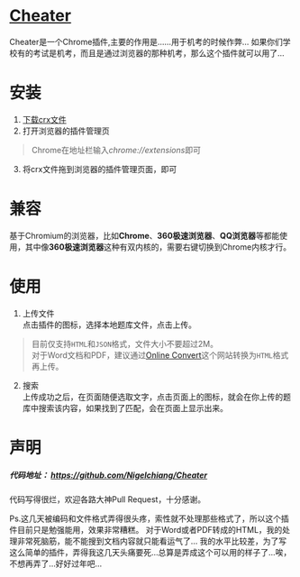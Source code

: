 # [Cheater](https://github.com/Nigelchiang/Cheater)
Cheater是一个Chrome插件,主要的作用是……用于机考的时候作弊…  如果你们学校有的考试是机考，而且是通过浏览器的那种机考，那么这个插件就可以用了…

# 安装
1. [下载crx文件](http://5.nigel.top/Cheater.crx)
2. 打开浏览器的插件管理页
 > Chrome在地址栏输入*chrome://extensions*即可
 
3. 将crx文件拖到浏览器的插件管理页面，即可

# 兼容
基于Chromium的浏览器，比如**Chrome**、**360极速浏览器**、**QQ浏览器**等都能使用，其中像**360极速浏览器**这种有双内核的，需要右键切换到Chrome内核才行。

# 使用
1. 上传文件  
点击插件的图标，选择本地题库文件，点击上传。
 
 > 目前仅支持`HTML`和`JSON`格式，文件大小不要超过2M。  
 > 对于Word文档和PDF，建议通过[Online Convert](http://www.online-convert.com)这个网站转换为`HTML`格式再上传。

2. 搜索  
上传成功之后，在页面随便选取文字，点击页面上的图标，就会在你上传的题库中搜索该内容，如果找到了匹配，会在页面上显示出来。

# 声明
##### 代码地址： **https://github.com/Nigelchiang/Cheater**
代码写得很烂，欢迎各路大神Pull Request，十分感谢。

Ps.这几天被编码和文件格式弄得很头疼，索性就不处理那些格式了，所以这个插件目前只是勉强能用，效果非常糟糕。  对于Word或者PDF转成的HTML，我的处理非常死脑筋，能不能搜到文档内容就只能看运气了…     我的水平比较差，为了写这么简单的插件，弄得我这几天头痛要死…总算是弄成这个可以用的样子了…唉，不想再弄了…好好过年吧…
